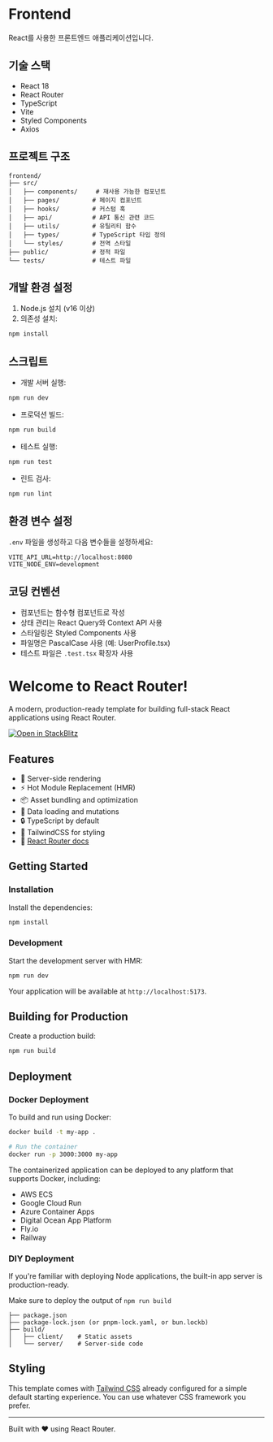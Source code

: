 # Frontend

React를 사용한 프론트엔드 애플리케이션입니다.

## 기술 스택
- React 18
- React Router
- TypeScript
- Vite
- Styled Components
- Axios

## 프로젝트 구조
```
frontend/
├── src/
│   ├── components/     # 재사용 가능한 컴포넌트
│   ├── pages/         # 페이지 컴포넌트
│   ├── hooks/         # 커스텀 훅
│   ├── api/           # API 통신 관련 코드
│   ├── utils/         # 유틸리티 함수
│   ├── types/         # TypeScript 타입 정의
│   └── styles/        # 전역 스타일
├── public/            # 정적 파일
└── tests/             # 테스트 파일
```

## 개발 환경 설정

1. Node.js 설치 (v16 이상)
2. 의존성 설치:
```bash
npm install
```

## 스크립트

- 개발 서버 실행:
```bash
npm run dev
```

- 프로덕션 빌드:
```bash
npm run build
```

- 테스트 실행:
```bash
npm run test
```

- 린트 검사:
```bash
npm run lint
```

## 환경 변수 설정

`.env` 파일을 생성하고 다음 변수들을 설정하세요:

```env
VITE_API_URL=http://localhost:8080
VITE_NODE_ENV=development
```

## 코딩 컨벤션

- 컴포넌트는 함수형 컴포넌트로 작성
- 상태 관리는 React Query와 Context API 사용
- 스타일링은 Styled Components 사용
- 파일명은 PascalCase 사용 (예: UserProfile.tsx)
- 테스트 파일은 `.test.tsx` 확장자 사용

# Welcome to React Router!

A modern, production-ready template for building full-stack React applications using React Router.

[![Open in StackBlitz](https://developer.stackblitz.com/img/open_in_stackblitz.svg)](https://stackblitz.com/github/remix-run/react-router-templates/tree/main/default)

## Features

- 🚀 Server-side rendering
- ⚡️ Hot Module Replacement (HMR)
- 📦 Asset bundling and optimization
- 🔄 Data loading and mutations
- 🔒 TypeScript by default
- 🎉 TailwindCSS for styling
- 📖 [React Router docs](https://reactrouter.com/)

## Getting Started

### Installation

Install the dependencies:

```bash
npm install
```

### Development

Start the development server with HMR:

```bash
npm run dev
```

Your application will be available at `http://localhost:5173`.

## Building for Production

Create a production build:

```bash
npm run build
```

## Deployment

### Docker Deployment

To build and run using Docker:

```bash
docker build -t my-app .

# Run the container
docker run -p 3000:3000 my-app
```

The containerized application can be deployed to any platform that supports Docker, including:

- AWS ECS
- Google Cloud Run
- Azure Container Apps
- Digital Ocean App Platform
- Fly.io
- Railway

### DIY Deployment

If you're familiar with deploying Node applications, the built-in app server is production-ready.

Make sure to deploy the output of `npm run build`

```
├── package.json
├── package-lock.json (or pnpm-lock.yaml, or bun.lockb)
├── build/
│   ├── client/    # Static assets
│   └── server/    # Server-side code
```

## Styling

This template comes with [Tailwind CSS](https://tailwindcss.com/) already configured for a simple default starting experience. You can use whatever CSS framework you prefer.

---

Built with ❤️ using React Router.
